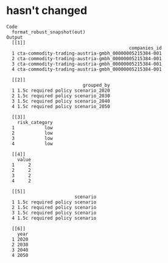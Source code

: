 # hasn't changed

    Code
      format_robust_snapshot(out)
    Output
      [[1]]
                                                 companies_id
      1 cta-commodity-trading-austria-gmbh_00000005215384-001
      2 cta-commodity-trading-austria-gmbh_00000005215384-001
      3 cta-commodity-trading-austria-gmbh_00000005215384-001
      4 cta-commodity-trading-austria-gmbh_00000005215384-001
      
      [[2]]
                                grouped_by
      1 1.5c required policy scenario_2020
      2 1.5c required policy scenario_2030
      3 1.5c required policy scenario_2040
      4 1.5c required policy scenario_2050
      
      [[3]]
        risk_category
      1           low
      2           low
      3           low
      4           low
      
      [[4]]
        value
      1     2
      2     2
      3     2
      4     2
      
      [[5]]
                             scenario
      1 1.5c required policy scenario
      2 1.5c required policy scenario
      3 1.5c required policy scenario
      4 1.5c required policy scenario
      
      [[6]]
        year
      1 2020
      2 2030
      3 2040
      4 2050
      

